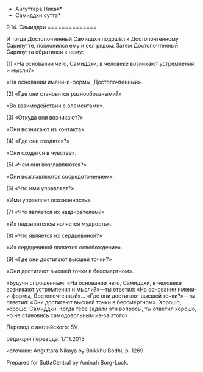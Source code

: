 * Ангуттара Никая*
* Самиддхи сутта*

9\.14\. Самиддхи
\=\=\=\=\=\=\=\=\=\=\=\=\=\=

И тогда Достопочтенный Самиддхи подошёл к Достопочтенному Сарипутте, поклонился ему и сел рядом\. Затем Достопочтенный Сарипутта обратился к нему:

\(1\) «На основании чего, Самиддхи, в человеке возникают устремления и мысли?»

«На основании имени\-и\-формы, Достопочтенный»\.

\(2\) «Где они становятся разнообразными?»

«Во взаимодействии с элементами»\.

\(3\) «Откуда они возникают?»

«Они возникают из контакта»\.

\(4\) «Где они сходятся?»

«Они сходятся в чувстве»\.

\(5\) «Чем они возглавляются?»

«Они возглавляются сосредоточением»\.

\(6\) «Что ими управляет?»

«Ими управляет осознанность»\.

\(7\) «Что является их надзирателем?»

«Их надзирателем является мудрость»\.

\(8\) «Что является их сердцевиной?»

«Их сердцевиной является освобождение»\.

\(9\) «Где они достигают высшей точки?»

«Они достигают высшей точки в бессмертном»\.

«Будучи спрошенным: «На основании чего, Самиддхи, в человеке возникают устремления и мысли?»—ты ответил: «На основании имени\-и\-формы, Достопочтенный»… «Где они достигают высшей точки?»—ты ответил: «Они достигают высшей точки в бессмертном»\. Хорошо, хорошо, Самиддхи\! Когда тебе задали эти вопросы, ты ответил хорошо, но не становись самодовольным из\-за этого»\.

Перевод с английского: SV

редакция перевода: 17\.11\.2013

источник: Anguttara Nikaya by Bhikkhu Bodhi, p\. 1269

Prepared for SuttaCentral by Aminah Borg\-Luck\.